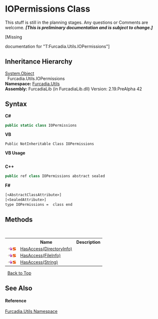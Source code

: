 # IOPermissions Class
This stuff is still in the planning stages. Any questions or Comments are welcome. _**\[This is preliminary documentation and is subject to change.\]**_

\[Missing <summary> documentation for "T:Furcadia.Utils.IOPermissions"\]


## Inheritance Hierarchy
<a href="http://msdn2.microsoft.com/en-us/library/e5kfa45b" target="_blank">System.Object</a><br />&nbsp;&nbsp;Furcadia.Utils.IOPermissions<br />
**Namespace:**&nbsp;<a href="N_Furcadia_Utils">Furcadia.Utils</a><br />**Assembly:**&nbsp;FurcadiaLib (in FurcadiaLib.dll) Version: 2.19.PreAlpha 42

## Syntax

**C#**<br />
``` C#
public static class IOPermissions
```

**VB**<br />
``` VB
Public NotInheritable Class IOPermissions
```

**VB Usage**<br />
``` VB Usage

```

**C++**<br />
``` C++
public ref class IOPermissions abstract sealed
```

**F#**<br />
``` F#
[<AbstractClassAttribute>]
[<SealedAttribute>]
type IOPermissions =  class end
```


## Methods
&nbsp;<table><tr><th></th><th>Name</th><th>Description</th></tr><tr><td>![Public method](media/pubmethod.gif "Public method")![Static member](media/static.gif "Static member")</td><td><a href="M_Furcadia_Utils_IOPermissions_HasAccess">HasAccess(DirectoryInfo)</a></td><td /></tr><tr><td>![Public method](media/pubmethod.gif "Public method")![Static member](media/static.gif "Static member")</td><td><a href="M_Furcadia_Utils_IOPermissions_HasAccess_1">HasAccess(FileInfo)</a></td><td /></tr><tr><td>![Public method](media/pubmethod.gif "Public method")![Static member](media/static.gif "Static member")</td><td><a href="M_Furcadia_Utils_IOPermissions_HasAccess_2">HasAccess(String)</a></td><td /></tr></table>&nbsp;
<a href="#iopermissions-class">Back to Top</a>

## See Also


#### Reference
<a href="N_Furcadia_Utils">Furcadia.Utils Namespace</a><br />